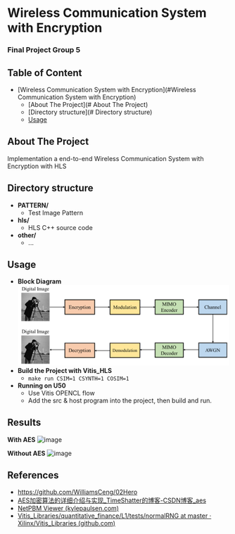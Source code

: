 # Wireless Communication System with Encryption

### Final Project Group 5

## Table of Content

- [Wireless Communication System with Encryption](#Wireless Communication System with Encryption)
  - [About The Project](# About The Project)
  - [Directory structure](# Directory structure)
  - [Usage](#Usage)



## About The Project

Implementation a end-to-end Wireless Communication System with Encryption with HLS

## Directory structure

* **PATTERN/**
  * Test Image Pattern
* **hls/**
  * HLS C++ source code
* **other/**
  * ...

## Usage 

* **Block Diagram**
  ![image](./bd.png)
* **Build the Project with Vitis_HLS**
  * `make run CSIM=1 CSYNTH=1 COSIM=1`
* **Running on U50**
  * Use Vitis OPENCL flow
  * Add the src & host program into the project, then build and run.

## Results

**With AES**
![image](./.png)



**Without AES**
![image](./.png)

## References

* https://github.com/WilliamsCeng/02Hero
* [AES加密算法的详细介绍与实现_TimeShatter的博客-CSDN博客_aes](https://blog.csdn.net/qq_28205153/article/details/55798628)
* [NetPBM Viewer (kylepaulsen.com)](https://www.kylepaulsen.com/stuff/NetpbmViewer/)
* [Vitis_Libraries/quantitative_finance/L1/tests/normalRNG at master · Xilinx/Vitis_Libraries (github.com)](https://github.com/Xilinx/Vitis_Libraries/tree/master/quantitative_finance/L1/tests/normalRNG)

​

